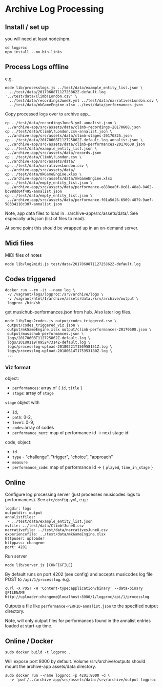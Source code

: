 # Archive Log Processing

## Install / set up

you will need at least node/npm.

```
cd logproc
npm install --no-bin-links
```

## Process Logs offline

e.g.
```
node lib/processlogs.js ../test/data/example_entity_list.json \
  ../test/data/20170608T112725862Z-default.log '../test/data/Climb!London.csv' \
  ../test/data/recordingsJune8.yml ../test/data/narrativesLondon.csv \
  ../test/data/mkGameEngine.xlsx ../test/data/performances.json
```

Copy processed logs over to archive app...
```
cp ../test/data/recordingsJune8.yml-annalist.json \
 ../archive-app/src/assets/data/climb-recordings-20170608.json
cp ../test/data/Climb\!London.csv-annalist.json \
 ../archive-app/src/assets/data/climb-stages-20170825.json
cp ../test/data/20170608T112725862Z-default.log-annalist.json \
 ../archive-app/src/assets/data/climb-performances-20170608.json
cp ../test/data/example_entity_list.json \
 ../archive-app/src/assets/data/records.json
cp ../test/data/Climb\!London.csv \
 ../archive-app/src/assets/data/
cp ../test/data/narrativesLondon.csv \
 ../archive-app/src/assets/data/
cp ../test/data/mkGameEngine.xlsx \
 ../archive-app/src/assets/data/mkGameEngine.xlsx
cp ../test/data/empty_entity_list.json \
 ../archive-app/src/assets/data/performance-e888ea0f-8c81-48a8-8462-bc98dd04f495-annalist.json
cp ../test/data/empty_entity_list.json \
 ../archive-app/src/assets/data/performance-f01a5d26-6569-4879-9aef-58334110c307-annalist.json
```
Note, app data files to load in ../archive-app/src/assets/data/. See especially
urls.json (list of files to read).

At some point this should be wrapped up in an on-demand server.

## Midi files

MIDI files of notes
```
node lib/log2midi.js test/data/20170608T112725862Z-default.log
```

## Codes triggered
```
docker run --rm -it --name log \
 -v /vagrant/logs/logproc:/srv/archive/logs \
 -v /vagrant/html/1/archive/assets/data:/srv/archive/output \
 logproc /bin/sh
```

get musichub-performances.json from hub. Also later log files.

```
node lib/logs2codes.js output/codes_triggered.csv \
 output/codes_triggered_viz.json \
 output/mkGameEngine.xlsx output/climb-performances-20170608.json \
 output/musichub-performances.json \
 logs/20170608T112725862Z-default.log \
 logs/20180119T095247314Z-default.log \
 logs/processlog-upload-20180221T150958151Z.log \
 logs/processlog-upload-20180614T175953180Z.log \
 ...
```

### Viz format

object:
- `performances`: array of `{` `id`, `title` `}`
- `stage`: array of `stage`

`stage` object with 
- `id`, 
- `path`: 0-2, 
- `level`: 0-9, 
- `codes`:array of codes 
- `performance_next`: map of performance id -> next stage id 

code, object:
- `id`
- `type` - "challenge", "trigger", "choice", "approach"
- `measure`
- `performance_code`: map of performance id -> `{` `played`, `time_in_stage` `}`

## Online

Configure log processing server (just processes musicodes logs to performances).
See `etc/config.yml`, e.g.:
```
logdir: logs
outputdir: output
annalistfiles:
 - ../test/data/example_entity_list.json
mvfile: ../test/data/Climb!June8.csv
narrativefile: ../test/data/narrativesJune8.csv
experiencefile: ../test/data/mkGameEngine.xlsx
httpuser: uploader
httppass: changeme
port: 4201
```

Run server
```
node lib/server.js [CONFIGFILE]
```

By default runs on port 4202 (see config) and accepts musicodes log file POST to `/api/1/processlog`.
e.g.
```
curl -X POST -H 'Content-type:application/binary' --data-binary @FILENAME http://uploader:changeme@localhost:8080/1/logproc/api/1/processlog
```
Outputs a file like `performance-PERFID-annalist.json` to the specified output directory.

Note, will only output files for performances found in the annalist entries loaded at start-up time.

## Online / Docker

```
sudo docker build -t logproc .
```

Will expose port 8000 by default. Volume /srv/archive/outputs should mount the archive-app assets/data directory.

```
sudo docker run --name logproc -p 4201:8000 -d \
  -v `pwd`/../archive-app/src/assets/data:/srv/archive/output logproc
```
